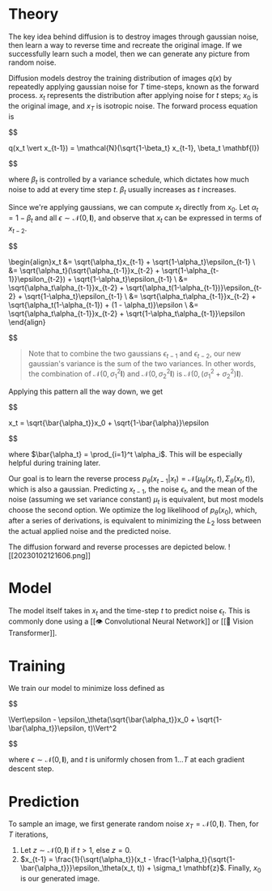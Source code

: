 

# Theory
The key idea behind diffusion is to destroy images through gaussian noise, then learn a  way to reverse time and recreate the original image. If we successfully learn such a model, then we can generate any picture from random noise.

Diffusion models destroy the training distribution of images $q(x)$ by repeatedly applying gaussian noise for $T$ time-steps, known as the forward process. $x_t$ represents the distribution after applying noise for $t$ steps; $x_0$ is the original image, and $x_T$ is isotropic noise. The forward process equation is 

$$

q(x_t \vert x_{t-1}) = \mathcal{N}(\sqrt{1-\beta_t} x_{t-1}, \beta_t \mathbf{I})

$$

where $\beta_t$ is controlled by a variance schedule, which dictates how much noise to add at every time step $t$. $\beta_t$ usually increases as $t$ increases.

Since we're applying gaussians, we can compute $x_t$ directly from $x_0$. Let $\alpha_t = 1 - \beta_t$ and all $\epsilon \sim \mathcal{N}(0, \mathbf{I})$, and observe that $x_t$ can be expressed in terms of $x_{t-2}$. 

$$

\begin{align}x_t &= \sqrt{\alpha_t}x_{t-1} + \sqrt{1-\alpha_t}\epsilon_{t-1} \\ &= \sqrt{\alpha_t}(\sqrt{\alpha_{t-1}}x_{t-2} + \sqrt{1-\alpha_{t-1}}\epsilon_{t-2}) + \sqrt{1-\alpha_t}\epsilon_{t-1} \\ &= \sqrt{\alpha_t\alpha_{t-1}}x_{t-2} + \sqrt{\alpha_t(1-\alpha_{t-1})}\epsilon_{t-2} + \sqrt{1-\alpha_t}\epsilon_{t-1} \\ &= \sqrt{\alpha_t\alpha_{t-1}}x_{t-2} + \sqrt{\alpha_t(1-\alpha_{t-1}) + (1 - \alpha_t)}\epsilon \\ &= \sqrt{\alpha_t\alpha_{t-1}}x_{t-2} + \sqrt{1-\alpha_t\alpha_{t-1}}\epsilon \end{align}

$$

> Note that to combine the two gaussians $\epsilon_{t-1}$ and $\epsilon_{t-2}$, our new gaussian's variance is the sum of the two variances. In other words, the combination of $\mathcal{N}(0, \sigma_1^2 \mathbf{I})$ and $\mathcal{N}(0, \sigma_2^2 \mathbf{I})$ is $\mathcal{N}(0, (\sigma_1^2 + \sigma_2^2) \mathbf{I})$.

Applying this pattern all the way down, we get 

$$

x_t = \sqrt{\bar{\alpha_t}}x_0 + \sqrt{1-\bar{\alpha}}\epsilon

$$

where $\bar{\alpha_t} =  \prod_{i=1}^t \alpha_i$. This will be especially helpful during training later.

Our goal is to learn the reverse process $p_\theta(x_{t-1} \vert x_t) = \mathcal{N}(\mu_\theta(x_t, t), \Sigma_\theta(x_t, t))$, which is also a gaussian. Predicting $x_{t-1}$, the noise $\epsilon_t$, and the mean of the noise (assuming we set variance constant) $\mu_t$ is equivalent, but most models choose the second option. We optimize the log likelihood of $p_\theta(x_0)$, which, after a series of derivations, is equivalent to minimizing the $L_2$ loss between the actual applied noise and the predicted noise.

The diffusion forward and reverse processes are depicted below.
![[20230102121606.png]]

# Model
The model itself takes in $x_t$ and the time-step $t$ to predict noise $\epsilon_t$. This is commonly done using a [[👁️ Convolutional Neural Network]] or [[🦿 Vision Transformer]].

# Training
We train our model to minimize loss defined as 

$$

\Vert\epsilon - \epsilon_\theta(\sqrt{\bar{\alpha_t}}x_0 + \sqrt{1-\bar{\alpha_t}}\epsilon, t)\Vert^2

$$

where $\epsilon \sim \mathcal{N}(0, \mathbf{I})$, and $t$ is uniformly chosen from $1\ldots T$ at each gradient descent step.

# Prediction
To sample an image, we first generate random noise $x_T = \mathcal{N}(0, \mathbf{I})$. Then, for $T$ iterations,
1. Let $z \sim \mathcal{N}(0, \mathbf{I})$ if $t > 1$, else $z = 0$.
2. $x_{t-1} = \frac{1}{\sqrt{\alpha_t}}(x_t - \frac{1-\alpha_t}{\sqrt{1-\bar{\alpha_t}}}\epsilon_\theta(x_t, t)) + \sigma_t \mathbf{z}$.
Finally, $x_0$ is our generated image.


